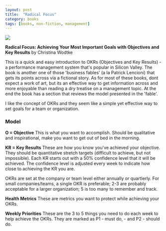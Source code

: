 ```yaml
---
layout: post
title:  "Radical Focus"
category: books
tags: [books, non-fiction, management]
---
```


<a target="_blank"  href="https://www.amazon.com/gp/product/0996006028/ref=as_li_tl?ie=UTF8&camp=1789&creative=9325&creativeASIN=0996006028&linkCode=as2&tag=42models-20&linkId=02838c93720ee92aceb7458b4103b69a"><img border="0" src="//ws-na.amazon-adsystem.com/widgets/q?_encoding=UTF8&MarketPlace=US&ASIN=0996006028&ServiceVersion=20070822&ID=AsinImage&WS=1&Format=_SL160_&tag=42models-20" ></a><img src="//ir-na.amazon-adsystem.com/e/ir?t=42models-20&l=am2&o=1&a=0996006028" width="1" height="1" border="0" alt="" style="border:none !important; margin:0px !important;" />

**Radical Focus: Achieving Your Most Important Goals with Objectives and Key Results** by Christina Wodtke

This is a quick and easy introduction to OKRs (Objectives and Key Results) - a performance management system that's popular in Silicon Valley. The book is another one of those 'business fables' (a la Patrick Lencioni) that gets its points across via a fictional story. As for most of these books, dont expect a work of art, but its an effective way to get information across and more enjoyable than reading a dry treatise on a management topic. At the end the book has a section that reviews the model presented in the 'fable'.

I like the concept of OKRs and they seem like a simple yet effective way to set goals for a team or organization. 

### Model

**O = Objective** This is what you want to accomplish. Should be qualitative and inspirational, make you want to get out of bed in the morning.
 
**KR = Key Results** These are how you know you've achieved your objective. They should be quantitative stretch targets (difficult to achieve, but not impossible). Each KR starts out with a 50% confidence level that it will be achieved. The confidence level is adjusted every week to indicate how close to achieving the KR you are.

OKRs are set at the company or team level either annually or quartlerly. For small companies/teams, a single OKR is preferable; 2-3 are probably acceptable for a larger organization; 5 is too many to remember and track.

**Health Metrics** These are metrics you want to protect while achieving your OKRs.

**Weekly Priorities** These are the 3 to 5 things you need to do each week to help achieve the OKRs. They are marked as P1 - must do, - and P2 - should do.